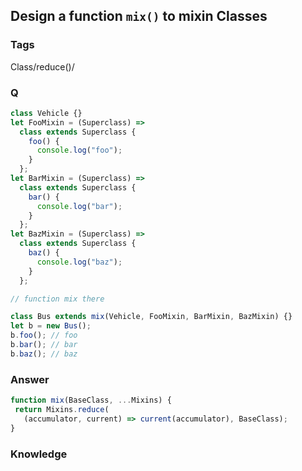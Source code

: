 ## Design a function `mix()` to mixin Classes

### Tags

Class/reduce()/

### Q

```javascript
class Vehicle {}
let FooMixin = (Superclass) =>
  class extends Superclass {
    foo() {
      console.log("foo");
    }
  };
let BarMixin = (Superclass) =>
  class extends Superclass {
    bar() {
      console.log("bar");
    }
  };
let BazMixin = (Superclass) =>
  class extends Superclass {
    baz() {
      console.log("baz");
    }
  };

// function mix there

class Bus extends mix(Vehicle, FooMixin, BarMixin, BazMixin) {}
let b = new Bus();
b.foo(); // foo
b.bar(); // bar
b.baz(); // baz
```

### Answer

```JavaScript
function mix(BaseClass, ...Mixins) {
 return Mixins.reduce(
   (accumulator, current) => current(accumulator), BaseClass);
}
```

### Knowledge
